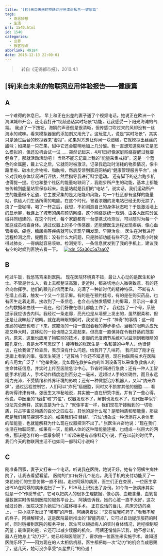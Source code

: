 ```yaml
---
title: '[转]来自未来的物联网应用体验报告——健康篇'
tags:
  - 奇思妙想
  - 生活
url: 1540.html
id: 1540
categories:
  - 业界
  - 极客视点
abbrlink: 49184
date: 2015-12-13 22:00:01
---
```


> 　转自《无锡都市报》，2010.4.1

\[转\]来自未来的物联网应用体验报告——健康篇
------------------------

A
-

一个难得的休息日。 早上和正在出差的妻子通了个视频电话，她说正在欧洲一个海滨城市开会，还让我打开“视频通话实时场景”功能，让我感受一下阳光海滩的气氛。 我点了一下按钮，海鸥的声音倒是很清晰，但传感口吹过来的风却没有一丝海水的咸味。看来模拟器里的添加剂又用光了。这玩意儿，说是“实时场景”，其实只是通过后台的模拟器来“虚拟”，如果对方想让你闻一块蛋糕，它就模拟出丝丝的甜味；如果是一只芒果，甜中它还会聪明地加上几分酸。我一直想知道臭味它是怎么模拟的，但还没机会试一试…… 突然记起来，4月1日好像家庭网络提醒过我要健身了，那就活动活动吧！ 当然不能忘记戴上我的“能量采集戒指”，这是一个蓝色的金属圈，戴上它之后，它就同时被激活，记录我运动时消耗的物质情况，像卡路里啦、碳水化合物啦、脂肪啦，然后反馈到家庭网络的“健康管理服务平台”，由它对我的身体状况进行评估，然后指导我进行科学运动。 还有脚下的这台跑步机也得提一提。它也和整个社区的能量站联网了，我跑步所产生的动能，基本上都能被传输到能量站里保存起来。能量站就是我们的“电站 ”，说实话，我们运动所产生的能量微不足道，它主要采集的是太阳能和风能，每一个社区都有这样的能量站，供给人们生活所需的电能。在这个时代，冒着浓烟的发电站已经无影无踪了。 烧了一壶咖啡，喝了一杯之后，我想，不如测测自己的身体状态吧？于是激活墙上的显示屏，我连上了城市的疾病预防网络，这个网络是统一规划、由各大医院分区域共同组建的。在这个时代，每个家庭都有一台便携式检测仪，可以随时为每一个家庭成员检查身体。通过仪器上的多个传感器，还能使医生远程发现疾病，像心血管疾病、癌症、糖尿病等疾病就可以实现早期发现，早期治愈。 医生在对我进行远程检测之后，提醒我：没有什么大问题，只是肺部功能有些不足，因为我小时候得过肺炎，一得病就容易咳嗽。检测完毕，一条信息就发到了我的手机上，建议我有空的时候到医院去看一下。   [![rdn_55a36c5a7aa07](http://wangbaiyuan.cn/wp-content/uploads/2015/12/rdn_55a36c5a7aa07.png)](http://wangbaiyuan.cn/wp-content/uploads/2015/12/rdn_55a36c5a7aa07.png)

B
-

吃过午饭，我悠笃笃来到医院。 现在医院环境真不错，最让人心动的是医生和护士。不管是什么人，看上去都整洁高雅，走近时，都亲切地向人微笑致意，有的还会向你挥手。他们的眼光自信而柔和，充满了一种新时代的精神特征。 不断有人在墙上点着，触发一个又一个显示屏。有的是在预约挂号，有的是在购买药品，也有医生走着走着，接收到了一条信息，也会点击触发墙壁上的屏幕，显示出一串复杂的数据和曲线——现在，他们好像在哪儿都能工作了。 我也挂了一个号，系统提示我应该去内科。我经过一条走廊，亮光也是从墙壁上发出的，虽然很柔和，但还是让我眯起了眼睛。就在我眯眼的同时，我发现了一件 “神奇”的事情：这一段走廊的墙壁也暗了下来，这黯淡的一段一直跟着我的脚步移动。当我的眼睛适应光亮又睁大时，这移动的一段也随之又亮起来，但亮度一直保持在令我舒适的范围内。原来，这里也应用了物联网的技术，走廊的光度调节系统可以监测到我眼睛的瞳孔变化，真是太不可思议了！ 接待我的张医生是一名和蔼的中年人，他很健谈，在给我做了检查后，表示没有什么问题，给我开了几味药。 我问起了刚才在走廊上看到的事，张医生笑道：“这算啥？你还不知道吧，现在物联网技术在医院的应用太广泛了！”他举例说，比如现在救护车内的监测设备可以采集急救病人的生命体征信息，并实时上传至医院急诊中心，节省时间进行急救；还有一种人工智能手术机器人，手术动作精度达到百分之一毫米，远超过人手的准确性，而且永远精力充沛，不受情绪和外界环境的影响；还有一种微型治疗机器人，又叫“纳米炸弹”，通过远程控制它，人们可以“炸死”癌细胞，同时又不损害其他的细胞…… 看我听得津津有味，张医生又神秘地说，其实他一直在研究中医，并有了一些心得。他说，中医里的“经络”和“穴位”，仪器发现不了，解剖也发现不了，现代医学似乎没法完全解释，这到底是为什么？ “就像宇宙一样，我们现在所接触到的一切物质，只占宇宙总物质的百分之四左右，其他的是什么呢？是暗物质和暗能量，那些都是我们目前探测不出的。如果我们把‘经络’、‘穴位’想象成一种流淌在人身体里的暗能量，也就能解释为什么现在仪器探测不出了。” 张医生兴奋地说：“现在我们生活在物联网里，如果有一天，能把人体的这种暗能量连接、也组成一张巨大的网络，那该是怎样的一幅景象啊！” 听起来是有点像科幻小说，但在以前的时代里，我们今天的物联网生活不也如同一部科幻小说吗？

C
-

刚准备回家，妻子又打来一个电话，听说我在医院，她说正好，她有个阿姨生病住院了，让我去看望看望。 医院的门口有好几个花店，我用手机的支付功能买了一束花(他们的生意仿佛一直不错)。走进阿姨的病房，医生们正在查房，一位医生拿出PDA在阿姨的病床边扫了一下，PDA马上识别出了身份。如今每一张病床其实就是一个“传感节点”，它可以把病人的很多生理数据，像心跳、血糖含量、血氧含量数据实时传输到医院的服务平台上。 阿姨告诉我，她的心脏一直不太好，这次经过诊断，医院决定为她进行心脏移植手术。 正在说话的当儿，病床旁边的桌上，一只小瓶子发出了“嘟嘟”的声音。阿姨笑着说：“又在催我吃药了。”看我不解的样子，阿姨解释说，这是医院最新推出的“智能药瓶”，它可以自动提示服药的时间，同时链接到医院的服务平台，医生可以根据病人的实时身体情况，远程控制服药量；最重要的是，它还可以减少误服的机会。 阿姨还悄悄告诉我，她不想让机器人在她身上“动刀子”，她已经和医院说了，要求由一位医生来实施手术。谁知道医院乐坏了——因为现在的人太相信机器，医生都把每一次“动刀”的机会当成恩赐了，这几天，她可没少享受“众星拱月”的待遇！